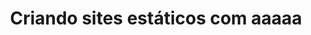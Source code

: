 ---
title: "Criando sites estáticos com aaaaa"
image: '/assets/img/posts/bg-axios-vuejs.png'
link: 'https://www.udemy.com/criando-sites-estaticos-com-jekyll/'
introduction: 'Testando Project'
main-class: 'jekyll'
color: '#B31917'
tags:
- jekyll
- github-pages
- cursos
---